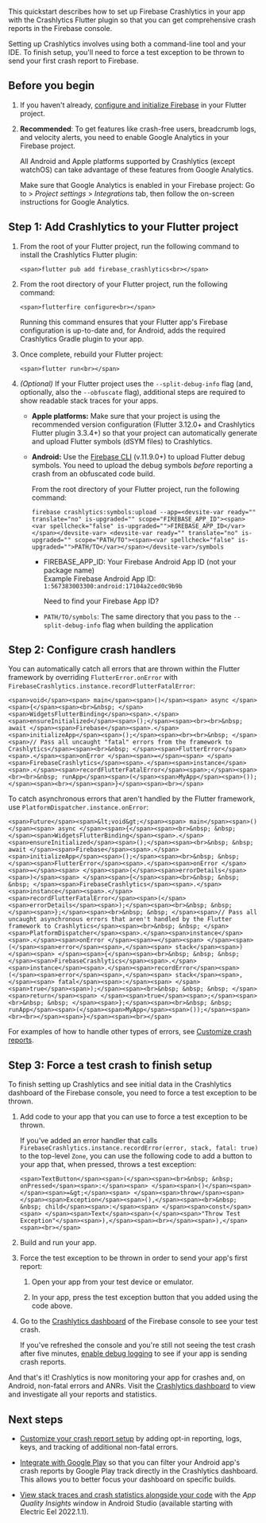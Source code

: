 This quickstart describes how to set up Firebase Crashlytics in your app with the Crashlytics Flutter plugin so that you can get comprehensive crash reports in the Firebase console.

Setting up Crashlytics involves using both a command-line tool and your IDE. To finish setup, you'll need to force a test exception to be thrown to send your first crash report to Firebase.

## Before you begin

1.  If you haven't already, [configure and initialize Firebase](https://firebase.google.com/docs/flutter/setup) in your Flutter project.
    
2.  **Recommended**: To get features like crash-free users, breadcrumb logs, and velocity alerts, you need to enable Google Analytics in your Firebase project.
    
    All Android and Apple platforms supported by Crashlytics (except watchOS) can take advantage of these features from Google Analytics.
    
    Make sure that Google Analytics is enabled in your Firebase project: Go to \> _Project settings_ > _Integrations_ tab, then follow the on-screen instructions for Google Analytics.
    

## **Step 1**: Add Crashlytics to your Flutter project

1.  From the root of your Flutter project, run the following command to install the Crashlytics Flutter plugin:
    
    ```
    <span>flutter pub add firebase_crashlytics<br></span>
    ```
    
2.  From the root directory of your Flutter project, run the following command:
    
    ```
    <span>flutterfire configure<br></span>
    ```
    
    Running this command ensures that your Flutter app's Firebase configuration is up-to-date and, for Android, adds the required Crashlytics Gradle plugin to your app.
    
3.  Once complete, rebuild your Flutter project:
    
    ```
    <span>flutter run<br></span>
    ```
    
4.  _(Optional)_ If your Flutter project uses the `--split-debug-info` flag (and, optionally, also the `--obfuscate` flag), additional steps are required to show readable stack traces for your apps.
    
    -   **Apple platforms:** Make sure that your project is using the recommended version configuration (Flutter 3.12.0+ and Crashlytics Flutter plugin 3.3.4+) so that your project can automatically generate and upload Flutter symbols (dSYM files) to Crashlytics.
        
    -   **Android:** Use the [Firebase CLI](https://firebase.google.com/docs/cli) (v.11.9.0+) to upload Flutter debug symbols. You need to upload the debug symbols _before_ reporting a crash from an obfuscated code build.
        
        From the root directory of your Flutter project, run the following command:
        
        ```
        firebase crashlytics:symbols:upload --app=<devsite-var ready="" translate="no" is-upgraded="" scope="FIREBASE_APP_ID"><span><var spellcheck="false" is-upgraded="">FIREBASE_APP_ID</var></span></devsite-var> <devsite-var ready="" translate="no" is-upgraded="" scope="PATH/TO"><span><var spellcheck="false" is-upgraded="">PATH/TO</var></span></devsite-var>/symbols
        ```
        
        -   FIREBASE\_APP\_ID: Your Firebase Android App ID (not your package name)  
            Example Firebase Android App ID: `1:567383003300:android:17104a2ced0c9b9b`
            
            Need to find your Firebase App ID?
            
        -   `PATH/TO/symbols`: The same directory that you pass to the `--split-debug-info` flag when building the application
            

## **Step 2**: Configure crash handlers

You can automatically catch all errors that are thrown within the Flutter framework by overriding `FlutterError.onError` with `FirebaseCrashlytics.instance.recordFlutterFatalError`:

```
<span>void</span><span> main</span><span>()</span><span> async </span><span>{</span><span><br>&nbsp; </span><span>WidgetsFlutterBinding</span><span>.</span><span>ensureInitialized</span><span>();</span><span><br><br>&nbsp; await </span><span>Firebase</span><span>.</span><span>initializeApp</span><span>();</span><span><br><br>&nbsp; </span><span>// Pass all uncaught "fatal" errors from the framework to Crashlytics</span><span><br>&nbsp; </span><span>FlutterError</span><span>.</span><span>onError </span><span>=</span><span> </span><span>FirebaseCrashlytics</span><span>.</span><span>instance</span><span>.</span><span>recordFlutterFatalError</span><span>;</span><span><br><br>&nbsp; runApp</span><span>(</span><span>MyApp</span><span>());</span><span><br></span><span>}</span><span><br></span>
```

To catch asynchronous errors that aren't handled by the Flutter framework, use `PlatformDispatcher.instance.onError`:

```
<span>Future</span><span>&lt;void&gt;</span><span> main</span><span>()</span><span> async </span><span>{</span><span><br>&nbsp; &nbsp; </span><span>WidgetsFlutterBinding</span><span>.</span><span>ensureInitialized</span><span>();</span><span><br>&nbsp; &nbsp; await </span><span>Firebase</span><span>.</span><span>initializeApp</span><span>();</span><span><br>&nbsp; &nbsp; </span><span>FlutterError</span><span>.</span><span>onError </span><span>=</span><span> </span><span>(</span><span>errorDetails</span><span>)</span><span> </span><span>{</span><span><br>&nbsp; &nbsp; &nbsp; </span><span>FirebaseCrashlytics</span><span>.</span><span>instance</span><span>.</span><span>recordFlutterFatalError</span><span>(</span><span>errorDetails</span><span>);</span><span><br>&nbsp; &nbsp; </span><span>};</span><span><br>&nbsp; &nbsp; </span><span>// Pass all uncaught asynchronous errors that aren't handled by the Flutter framework to Crashlytics</span><span><br>&nbsp; &nbsp; </span><span>PlatformDispatcher</span><span>.</span><span>instance</span><span>.</span><span>onError </span><span>=</span><span> </span><span>(</span><span>error</span><span>,</span><span> stack</span><span>)</span><span> </span><span>{</span><span><br>&nbsp; &nbsp; &nbsp; </span><span>FirebaseCrashlytics</span><span>.</span><span>instance</span><span>.</span><span>recordError</span><span>(</span><span>error</span><span>,</span><span> stack</span><span>,</span><span> fatal</span><span>:</span><span> </span><span>true</span><span>);</span><span><br>&nbsp; &nbsp; &nbsp; </span><span>return</span><span> </span><span>true</span><span>;</span><span><br>&nbsp; &nbsp; </span><span>};</span><span><br>&nbsp; &nbsp; runApp</span><span>(</span><span>MyApp</span><span>());</span><span><br><br></span><span>}</span><span><br></span>
```

For examples of how to handle other types of errors, see [Customize crash reports](https://firebase.google.com/docs/crashlytics/customize-crash-reports?platform=flutter).

## **Step 3**: Force a test crash to finish setup

To finish setting up Crashlytics and see initial data in the Crashlytics dashboard of the Firebase console, you need to force a test exception to be thrown.

1.  Add code to your app that you can use to force a test exception to be thrown.
    
    If you’ve added an error handler that calls `FirebaseCrashlytics.instance.recordError(error, stack, fatal: true)` to the top-level `Zone`, you can use the following code to add a button to your app that, when pressed, throws a test exception:
    
    ```
    <span>TextButton</span><span>(</span><span><br>&nbsp; &nbsp; onPressed</span><span>:</span><span> </span><span>()</span><span> </span><span>=&gt;</span><span> </span><span>throw</span><span> </span><span>Exception</span><span>(),</span><span><br>&nbsp; &nbsp; child</span><span>:</span><span> </span><span>const</span><span> </span><span>Text</span><span>(</span><span>"Throw Test Exception"</span><span>),</span><span><br></span><span>),</span><span><br></span>
    ```
    
2.  Build and run your app.
    
3.  Force the test exception to be thrown in order to send your app's first report:
    
    1.  Open your app from your test device or emulator.
        
    2.  In your app, press the test exception button that you added using the code above.
        
4.  Go to the [Crashlytics dashboard](https://console.firebase.google.com/project/_/crashlytics) of the Firebase console to see your test crash.
    
    If you've refreshed the console and you're still not seeing the test crash after five minutes, [enable debug logging](https://firebase.google.com/docs/crashlytics/test-implementation#enable-debug-logging) to see if your app is sending crash reports.
    

  
And that's it! Crashlytics is now monitoring your app for crashes and, on Android, non-fatal errors and ANRs. Visit the [Crashlytics dashboard](https://console.firebase.google.com/project/_/crashlytics) to view and investigate all your reports and statistics.

## Next steps

-   [Customize your crash report setup](https://firebase.google.com/docs/crashlytics/customize-crash-reports) by adding opt-in reporting, logs, keys, and tracking of additional non-fatal errors.
    
-   [Integrate with Google Play](https://firebase.google.com/docs/crashlytics/integrate-with-google-play) so that you can filter your Android app's crash reports by Google Play track directly in the Crashlytics dashboard. This allows you to better focus your dashboard on specific builds.
    
-   [View stack traces and crash statistics alongside your code](https://developer.android.com/studio/preview/features#aqi) with the _App Quality Insights_ window in Android Studio (available starting with Electric Eel 2022.1.1).
